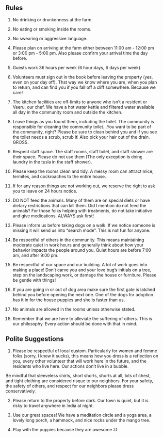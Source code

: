 Rules
----------

1) No drinking or drunkenness at the farm.

2) No eating or smoking inside the rooms.

3) No swearing or aggressive language.

4) Please plan on arriving at the farm either between 11:00 am - 12:00 pm or 3:00 pm - 5:00 pm. Also please confirm your arrival time the day before.

5) Guests work 36 hours per week (6 hour days, 6 days per week).

6) Volunteers must sign out in the book before leaving the property (yes, even on your day off). That way we know where you are, when you plan to return, and can find you if you fall off a cliff somewhere. Because we care!

7) The kitchen facilities are off-limits to anyone who isn’t a resident or Veeru, our chef. We have a hot water kettle and filtered water available all day in the community room and outside the kitchen.

8) Leave things as you found them, including the toilet. The community is responsible for cleaning the community toilet…You want to be part of the community, right? Please be sure to clean behind you and if you see the toilet needs a scrub, scrub it! Also pick your hair out of the drain. GROSS.

9) Respect staff space. The staff rooms, staff toilet, and staff shower are their space. Please do not use them (The only exception is doing laundry in the tusla in the staff shower).

10) Please keep the rooms clean and tidy. A messy room can attract mice, termites, and cockroaches to the entire house.

11) If for any reason things are not working out, we reserve the right to ask you to leave on 24 hours notice.

12) DO NOT feed the animals. Many of them are on special diets or have dietary restrictions that can kill them. Did I mention do not feed the animals? For those folks helping with treatments, do not take initiative and give medications. ALWAYS ask first!

13) Please inform us before taking dogs on a walk. If we notice someone is missing it will send us into “search mode”. This is not fun for anyone.

14) Be respectful of others in the community. This means maintaining moderate quiet in work hours and generally think about how your behavior impacts the people around you. Quiet hours are before 7:00 am, and after 9:00 pm.

15) Be respectful of our space and our building. A lot of work goes into making a place! Don’t carve you and your love bug’s initials on a tree, step on the landscaping work, or damage the house or furniture. Please be gentle with things!

16) If you are going in or out of dog area make sure the first gate is latched behind you before opening the next one. One of the dogs for adoption has it in for the house puppies and she is faster than us.

17) No animals are allowed in the rooms unless otherwise stated.

18) Remember that we are here to alleviate the suffering of others. This is our philosophy. Every action should be done with that in mind.



Polite Suggestions
----------

1) Please be respectful of local custom. Particularly for women and femme folks (sorry, I know it sucks), this means how you dress is a reflection on you, every other volunteer that will work here in the future, and the residents who live here. Our actions don’t live in a bubble.

Be mindful that sleeveless shirts, short shorts, shorts at all, lots of chest, and tight clothing are considered risque to our neighbors. For your safety, the safety of others, and respect for our neighbors please dress conservatively.

2) Please return to the property before dark. Our town is quiet, but it is risky to travel anywhere in India at night.

3) Use our great spaces! We have a meditation circle and a yoga area, a lovely long porch, a hammock, and nice rocks under the mango tree. 

4) Play with the puppies because they are awesome :D
